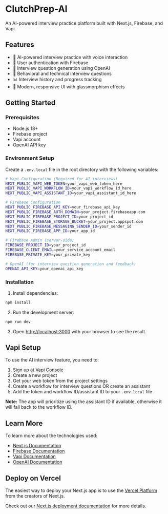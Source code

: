 # ClutchPrep-AI

An AI-powered interview practice platform built with Next.js, Firebase, and Vapi.

## Features

- 🤖 AI-powered interview practice with voice interaction
- 🔐 User authentication with Firebase
- 📝 Interview question generation using OpenAI
- 🎯 Behavioral and technical interview questions
- 📊 Interview history and progress tracking
- 🎨 Modern, responsive UI with glassmorphism effects

## Getting Started

### Prerequisites

- Node.js 18+ 
- Firebase project
- Vapi account
- OpenAI API key

### Environment Setup

Create a `.env.local` file in the root directory with the following variables:

```bash
# Vapi Configuration (Required for AI interviews)
NEXT_PUBLIC_VAPI_WEB_TOKEN=your_vapi_web_token_here
NEXT_PUBLIC_VAPI_WORKFLOW_ID=your_vapi_workflow_id_here
NEXT_PUBLIC_VAPI_ASSISTANT_ID=your_vapi_assistant_id_here

# Firebase Configuration
NEXT_PUBLIC_FIREBASE_API_KEY=your_firebase_api_key
NEXT_PUBLIC_FIREBASE_AUTH_DOMAIN=your_project.firebaseapp.com
NEXT_PUBLIC_FIREBASE_PROJECT_ID=your_project_id
NEXT_PUBLIC_FIREBASE_STORAGE_BUCKET=your_project.appspot.com
NEXT_PUBLIC_FIREBASE_MESSAGING_SENDER_ID=your_sender_id
NEXT_PUBLIC_FIREBASE_APP_ID=your_app_id

# Firebase Admin (server-side)
FIREBASE_PROJECT_ID=your_project_id
FIREBASE_CLIENT_EMAIL=your_service_account_email
FIREBASE_PRIVATE_KEY=your_private_key

# OpenAI (for interview question generation and feedback)
OPENAI_API_KEY=your_openai_api_key
```

### Installation

1. Install dependencies:
```bash
npm install
```

2. Run the development server:
```bash
npm run dev
```

3. Open [http://localhost:3000](http://localhost:3000) with your browser to see the result.

## Vapi Setup

To use the AI interview feature, you need to:

1. Sign up at [Vapi Console](https://console.vapi.ai/)
2. Create a new project
3. Get your web token from the project settings
4. Create a workflow for interview questions OR create an assistant
5. Add the token and workflow ID/assistant ID to your `.env.local` file

**Note:** The app will prioritize using the assistant ID if available, otherwise it will fall back to the workflow ID.

## Learn More

To learn more about the technologies used:

- [Next.js Documentation](https://nextjs.org/docs)
- [Firebase Documentation](https://firebase.google.com/docs)
- [Vapi Documentation](https://docs.vapi.ai/)
- [OpenAI Documentation](https://platform.openai.com/docs)

## Deploy on Vercel

The easiest way to deploy your Next.js app is to use the [Vercel Platform](https://vercel.com/new?utm_medium=default-template&filter=next.js&utm_source=create-next-app&utm_campaign=create-next-app-readme) from the creators of Next.js.

Check out our [Next.js deployment documentation](https://nextjs.org/docs/app/building-your-application/deploying) for more details.
